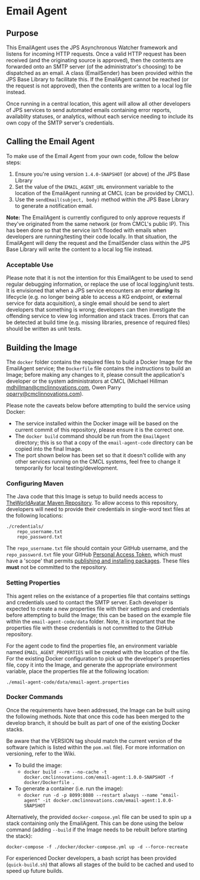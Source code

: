 # Email Agent

## Purpose
This EmailAgent uses the JPS Asynchronous Watcher framework and listens for incoming HTTP requests. Once a valid HTTP request has been received (and the originating source is approved), then the contents are forwarded onto an SMTP server (of the administrator's choosing) to be dispatched as an email. A class (EmailSender) has been provided within the JPS Base Library to facilitate this. If the EmailAgent cannot be reached (or the request is not approved), then the contents are written to a local log file instead.
 
Once running in a central location, this agent will allow all other developers of JPS services to send automated emails containing error reports, availablity statuses, or analytics, without each service needing to include its own copy of the SMTP server's credentials.

## Calling the Email Agent
To make use of the Email Agent from your own code, follow the below steps:

1. Ensure you're using version `1.4.0-SNAPSHOT` (or above) of the JPS Base Library
2. Set the value of the `EMAIL_AGENT_URL` environment variable to the location of the EmailAgent running at CMCL (can be provided by CMCL).
3. Use the `sendEmail(subject, body)` method within the JPS Base Library to generate a notification email.

**Note:** The EmailAgent is currently configured to only approve requests if they've originated from the same network (or from CMCL's public IP). This has been done so that the service isn't flooded with emails when developers are running/testing their code locally. In that situation, the EmailAgent will deny the request and the EmailSender class within the JPS Base Library will write the content to a local log file instead.

### Acceptable Use
Please note that it is not the intention for this EmailAgent to be used to send regular debugging information, or replace the use of local logging/unit tests. It is envisioned that when a JPS service encounters an error **_during_** its lifecycle (e.g. no longer being able to access a KG endpoint, or external service for data acquisition), a single email should be send to alert developers that something is wrong; developers can then investigate the offending service to view log information and stack traces. Errors that can be detected at build time (e.g. missing libraries, presence of required files) should be written as unit tests.


## Building the Image
The `docker` folder contains the required files to build a Docker Image for the EmailAgent service; the `Dockerfile` file contains the instructions to build an Image; before making any changes to it, please consult the application's developer or the system administrators at CMCL (Michael Hillman <mdhillman@cmclinnovations.com>, Owen Parry <oparry@cmclinnovations.com>).

Please note the caveats below before attempting to build the service using Docker:

* The service installed within the Docker image will be based on the current commit of this repository, please ensure it is the correct one.
* The `docker build` command should be run from the `EmailAgent` directory; this is so that a copy of the `email-agent-code` directory can be copied into the final Image.
* The port shown below has been set so that it doesn't collide with any other services running on the CMCL systems, feel free to change it temporarily for local testing/development.

### Configuring Maven
The Java code that this Image is setup to build needs access to [TheWorldAvatar Maven Repository](https://maven.pkg.github.com/cambridge-cares/TheWorldAvatar/). To allow access to this repository, developers will need to provide their credentials in single-word text files at the following locations:
```
./credentials/
    repo_username.txt
    repo_password.txt
```

The `repo_username.txt` file should contain your GitHub username, and the `repo_password.txt` file your GitHub [Personal Access Token](https://docs.github.com/en/github/authenticating-to-github/creating-a-personal-access-token), which must have a 'scope' that permits [publishing and installing packages](https://docs.github.com/en/packages/working-with-a-github-packages-registry/working-with-the-apache-maven-registry#authenticating-to-github-packages). These files **__must__** not be committed to the repository.

### Setting Properties
This agent relies on the existance of a properties file that contains settings and credentials used to contact the SMTP server. Each developer is expected to create a new properties file with their settings and credentials before attempting to build the Image; this can be based on the example file within the `email-agent-code/data` folder. Note, it is important that the properties file with these credentials is not committed to the GitHub repository.

For the agent code to find the properties file, an environment variable named `EMAIL_AGENT_PROPERTIES` will be created with the location of the file. For the existing Docker configuration to pick up the developer's properties file, copy it into the Image, and generate the appropriate environment variable, place the properties file at the following location:
```
./email-agent-code/data/email-agent.properties
```

### Docker Commands
Once the requirements have been addressed, the Image can be built using the following methods. Note that once this code has been merged to the develop branch, it should be built as part of one of the existing Docker stacks.

Be aware that the VERSION tag should match the current version of the software (which is listed within the `pom.xml` file). For more information on versioning, refer to the Wiki.

+ To build the image:
  + `docker build --rm --no-cache -t docker.cmclinnovations.com/email-agent:1.0.0-SNAPSHOT -f docker/Dockerfile .`
+ To generate a container (i.e. run the image):
  + `docker run -d -p 8099:8080 --restart always --name "email-agent" -it docker.cmclinnovations.com/email-agent:1.0.0-SNAPSHOT`

Alternatively, the provided `docker-compose.yml` file can be used to spin up a stack containing only the EmailAgent. This can be done using the below command (adding `--build` if the Image needs to be rebuilt before starting the stack):
```
docker-compose -f ./docker/docker-compose.yml up -d --force-recreate
``` 

For experienced Docker developers, a bash script has been provided (`quick-build.sh`) that allows all stages of the build to be cached and used to speed up future builds.
